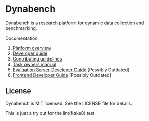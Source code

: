 # Dynabench

Dynabench is a research platform for dynamic data collection and benchmarking.

Documentation:

1. [Platform overview](https://github.com/mlcommons/dynabench/blob/main/docs/overview.md)
2. [Developer guide](https://github.com/mlcommons/dynabench/blob/main/docs/start.md)
3. [Contributing guidelines](https://github.com/mlcommons/dynabench/blob/main/CONTRIBUTING.md)
4. [Task owners manual](https://github.com/mlcommons/dynabench/blob/main/docs/owners.md)
5. [Evaluation Server Developer Guide](https://github.com/mlcommons/dynabench/blob/main/docs/evaluation.md) [Possibly Outdated]
6. [Frontend Developer Guide](https://github.com/mlcommons/dynabench/blob/main/docs/frontend.md) [Possibly Outdated]

## License

Dynabench is MIT licensed. See the LICENSE file for details.

This is just a try out for the lint(flake8) test
